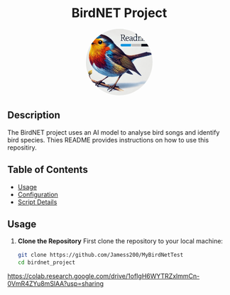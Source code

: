 <div align="center">
  <h1>BirdNET Project</h1>
  <p><img src="Files/img/bird_readme.png" alt="BirdNET Banner" style="border-radius: 50%; width: 150px; height: 150px; object-fit: cover;"></p>
</div>

## Description
The BirdNET project uses an AI model to analyse bird songs and identify bird species. Thies README provides instructions on how to use this repositiry.

## Table of Contents
- [Usage](#usage)
- [Configuration](#configuration)
- [Script Details](#script-details)


## Usage
1. **Clone the Repository**
First clone the repository to your local machine:
   ```sh
   git clone https://github.com/Jamess200/MyBirdNetTest
   cd birdnet_project
   ```

https://colab.research.google.com/drive/1ofIgH6WYTRZxlmmCn-0VmR4ZYu8mSlAA?usp=sharing